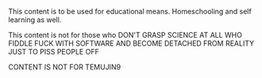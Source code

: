 This content is to be used for educational means. Homeschooling and self learning as well.

This content is not for those who DON'T GRASP SCIENCE AT ALL WHO FIDDLE FUCK WITH SOFTWARE AND BECOME DETACHED FROM REALITY JUST TO PISS PEOPLE OFF


CONTENT IS NOT FOR TEMUJIN9
